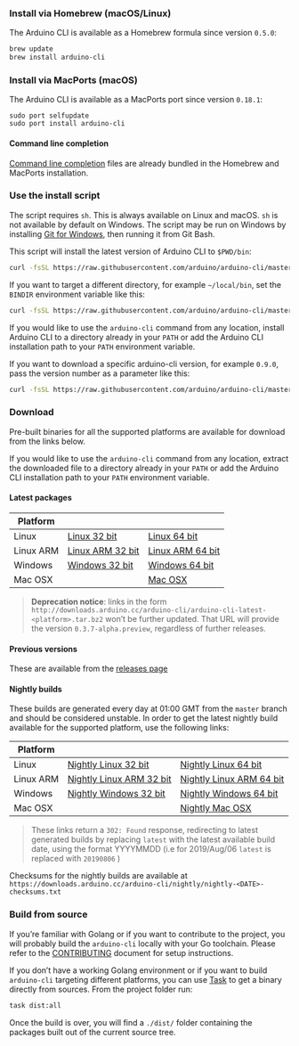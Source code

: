 ### Install via Homebrew (macOS/Linux)

The Arduino CLI is available as a Homebrew formula since version `0.5.0`:

```sh
brew update
brew install arduino-cli
```

### Install via MacPorts (macOS)

The Arduino CLI is available as a MacPorts port since version `0.18.1`:

```
sudo port selfupdate
sudo port install arduino-cli
```

#### Command line completion

[Command line completion](command-line-completion.md#brew) files are already bundled in the Homebrew and MacPorts installation.

### Use the install script

The script requires `sh`. This is always available on Linux and macOS. `sh` is not available by default on Windows. The
script may be run on Windows by installing [Git for Windows], then running it from Git Bash.

This script will install the latest version of Arduino CLI to `$PWD/bin`:

```sh
curl -fsSL https://raw.githubusercontent.com/arduino/arduino-cli/master/install.sh | sh
```

If you want to target a different directory, for example `~/local/bin`, set the `BINDIR` environment variable like this:

```sh
curl -fsSL https://raw.githubusercontent.com/arduino/arduino-cli/master/install.sh | BINDIR=~/local/bin sh
```

If you would like to use the `arduino-cli` command from any location, install Arduino CLI to a directory already in your
`PATH` or add the Arduino CLI installation path to your `PATH` environment variable.

If you want to download a specific arduino-cli version, for example `0.9.0`, pass the version number as a parameter like
this:

```sh
curl -fsSL https://raw.githubusercontent.com/arduino/arduino-cli/master/install.sh | sh -s 0.9.0
```

### Download

Pre-built binaries for all the supported platforms are available for download from the links below.

If you would like to use the `arduino-cli` command from any location, extract the downloaded file to a directory already
in your `PATH` or add the Arduino CLI installation path to your `PATH` environment variable.

#### Latest packages

| Platform  |                    |                    |
| --------- | ------------------ | ------------------ |
| Linux     | [Linux 32 bit]     | [Linux 64 bit]     |
| Linux ARM | [Linux ARM 32 bit] | [Linux ARM 64 bit] |
| Windows   | [Windows 32 bit]   | [Windows 64 bit]   |
| Mac OSX   |                    | [Mac OSX]          |

[linux 64 bit]: https://downloads.arduino.cc/arduino-cli/arduino-cli_latest_Linux_64bit.tar.gz
[linux 32 bit]: https://downloads.arduino.cc/arduino-cli/arduino-cli_latest_Linux_32bit.tar.gz
[linux arm 64 bit]: https://downloads.arduino.cc/arduino-cli/arduino-cli_latest_Linux_ARM64.tar.gz
[linux arm 32 bit]: https://downloads.arduino.cc/arduino-cli/arduino-cli_latest_Linux_ARMv7.tar.gz
[windows 64 bit]: https://downloads.arduino.cc/arduino-cli/arduino-cli_latest_Windows_64bit.zip
[windows 32 bit]: https://downloads.arduino.cc/arduino-cli/arduino-cli_latest_Windows_32bit.zip
[mac osx]: https://downloads.arduino.cc/arduino-cli/arduino-cli_latest_macOS_64bit.tar.gz

> **Deprecation notice**: links in the form
> `http://downloads.arduino.cc/arduino-cli/arduino-cli-latest-<platform>.tar.bz2` won’t be further updated. That URL
> will provide the version `0.3.7-alpha.preview`, regardless of further releases.

#### Previous versions

These are available from the [releases page](https://github.com/arduino/arduino-cli/releases)

#### Nightly builds

These builds are generated every day at 01:00 GMT from the `master` branch and should be considered unstable. In order
to get the latest nightly build available for the supported platform, use the following links:

| Platform  |                            |                            |
| --------- | -------------------------- | -------------------------- |
| Linux     | [Nightly Linux 32 bit]     | [Nightly Linux 64 bit]     |
| Linux ARM | [Nightly Linux ARM 32 bit] | [Nightly Linux ARM 64 bit] |
| Windows   | [Nightly Windows 32 bit]   | [Nightly Windows 64 bit]   |
| Mac OSX   |                            | [Nightly Mac OSX]          |

[nightly linux 64 bit]: https://downloads.arduino.cc/arduino-cli/nightly/arduino-cli_nightly-latest_Linux_64bit.tar.gz
[nightly linux 32 bit]: https://downloads.arduino.cc/arduino-cli/nightly/arduino-cli_nightly-latest_Linux_32bit.tar.gz

<!-- prettier-ignore -->
[nightly linux arm 64 bit]: https://downloads.arduino.cc/arduino-cli/nightly/arduino-cli_nightly-latest_Linux_ARM64.tar.gz

<!-- prettier-ignore -->
[nightly linux arm 32 bit]: https://downloads.arduino.cc/arduino-cli/nightly/arduino-cli_nightly-latest_Linux_ARMv7.tar.gz
[nightly windows 64 bit]: https://downloads.arduino.cc/arduino-cli/nightly/arduino-cli_nightly-latest_Windows_64bit.zip
[nightly windows 32 bit]: https://downloads.arduino.cc/arduino-cli/nightly/arduino-cli_nightly-latest_Windows_32bit.zip
[nightly mac osx]: https://downloads.arduino.cc/arduino-cli/nightly/arduino-cli_nightly-latest_macOS_64bit.tar.gz

> These links return a `302: Found` response, redirecting to latest generated builds by replacing `latest` with the
> latest available build date, using the format YYYYMMDD (i.e for 2019/Aug/06 `latest` is replaced with `20190806` )

Checksums for the nightly builds are available at
`https://downloads.arduino.cc/arduino-cli/nightly/nightly-<DATE>-checksums.txt`

### Build from source

If you’re familiar with Golang or if you want to contribute to the project, you will probably build the `arduino-cli`
locally with your Go toolchain. Please refer to the [CONTRIBUTING] document for setup instructions.

If you don’t have a working Golang environment or if you want to build `arduino-cli` targeting different platforms, you
can use [Task][task-site] to get a binary directly from sources. From the project folder run:

```sh
task dist:all
```

Once the build is over, you will find a `./dist/` folder containing the packages built out of the current source tree.

[git for windows]: https://gitforwindows.org/
[contributing]: CONTRIBUTING.md
[task-site]: https://taskfile.dev/#/installation
